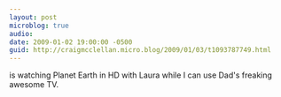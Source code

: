 ```yaml
---
layout: post
microblog: true
audio: 
date: 2009-01-02 19:00:00 -0500
guid: http://craigmcclellan.micro.blog/2009/01/03/t1093787749.html
---
```

is watching Planet Earth in HD with Laura while I can use Dad's freaking awesome TV.
